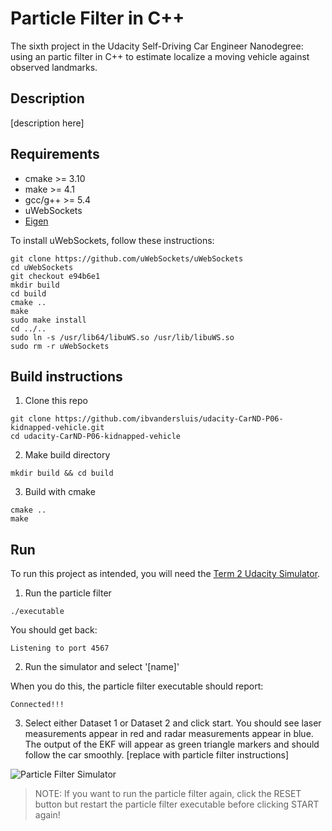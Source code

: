 # Particle Filter in C++

The sixth project in the Udacity Self-Driving Car Engineer Nanodegree: using an partic filter in C++ to estimate localize a moving vehicle against observed landmarks.

## Description

[description here]

## Requirements

- cmake >= 3.10
- make >= 4.1
- gcc/g++ >= 5.4
- uWebSockets
- [Eigen](https://eigen.tuxfamily.org/index.php)

To install uWebSockets, follow these instructions:
```
git clone https://github.com/uWebSockets/uWebSockets 
cd uWebSockets
git checkout e94b6e1
mkdir build
cd build
cmake ..
make 
sudo make install
cd ../..
sudo ln -s /usr/lib64/libuWS.so /usr/lib/libuWS.so
sudo rm -r uWebSockets
```

## Build instructions

1. Clone this repo
```
git clone https://github.com/ibvandersluis/udacity-CarND-P06-kidnapped-vehicle.git
cd udacity-CarND-P06-kidnapped-vehicle
```
2. Make build directory
```
mkdir build && cd build
```
3. Build with cmake
```
cmake ..
make
```

## Run

To run this project as intended, you will need the [Term 2 Udacity Simulator](https://github.com/udacity/self-driving-car-sim/releases/).

1. Run the particle filter
```
./executable
```
You should get back:
```
Listening to port 4567
```
2. Run the simulator and select '[name]'

When you do this, the particle filter executable should report:
```
Connected!!!
```
3. Select either Dataset 1 or Dataset 2 and click start. You should see laser measurements appear in red and radar measurements appear in blue. The output of the EKF will appear as green triangle markers and should follow the car smoothly. [replace with particle filter instructions]

![Particle Filter Simulator](https://user-images.githubusercontent.com/14826664/183123351-5cafaee7-8ee1-4e20-be41-b2cf7b462bf7.png)

> NOTE: If you want to run the particle filter again, click the RESET button but restart the particle filter executable before clicking START again!
